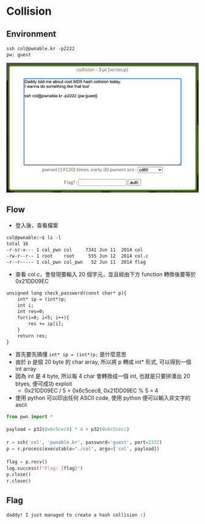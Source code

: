 # Collision
## Environment
```
ssh col@pwnable.kr -p2222
pw: guest
```
![](./question.png)

## Flow
* 登入後，查看檔案 
```
col@pwnable:~$ ls -l
total 16
-r-sr-x--- 1 col_pwn col     7341 Jun 11  2014 col
-rw-r--r-- 1 root    root     555 Jun 12  2014 col.c
-r--r----- 1 col_pwn col_pwn   52 Jun 11  2014 flag
```
* 查看 col.c，會發現要輸入 20 個字元，並且經由下方 function 轉換後要等於 0x21DD09EC
```
unsigned long check_password(const char* p){
	int* ip = (int*)p;
	int i;
	int res=0;
	for(i=0; i<5; i++){
		res += ip[i];
	}
	return res;
}
``` 
* 首先要先搞懂 `int* ip = (int*)p;` 是什麼意思
* 由於 p 是個 20 byte 的 char array, 所以將 p 轉成 int* 形式, 可以得到一個 int array
* 因為 int 是 4 byte, 所以每 4 char 會轉換成一個 int, 也就是只要拼湊出 20 btyes, 便可成功 exploit
    * 0x21DD09EC / 5 = 0x6c5cec8, 0x21DD09EC % 5 = 4 
* 使用 python 可以印出任何 ASCII code, 使用 python 便可以輸入非文字的 ascii
```python
from pwn import *

payload = p32(0x6c5cec8) * 4 + p32(0x6c5cecc)

r = ssh('col', 'pwnable.kr', password='guest', port=2222)
p = r.process(executable="./col", argv=['col', payload])

flag = p.recv()
log.success(f"Flag: {flag}")
p.close()
r.close()

```

## Flag
```
daddy! I just managed to create a hash collision :)
```
